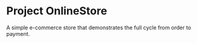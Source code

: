 # Project OnlineStore

A simple e-commerce store that demonstrates the full cycle from order to payment.

